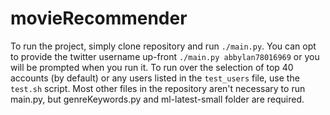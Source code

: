 # movieRecommender

To run the project, simply clone repository and run `./main.py`. You can opt to provide the twitter username up-front `./main.py abbylan78016969` or you will be prompted when you run it. To run over the selection of top 40 accounts (by default) or any users listed in the `test_users` file, use the `test.sh` script. Most other files in the repository aren't necessary to run main.py, but genreKeywords.py and ml-latest-small folder are required.

